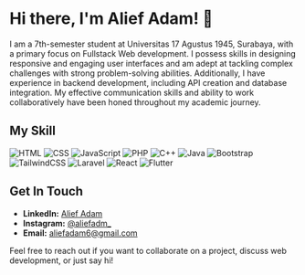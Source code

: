 # Hi there, I'm Alief Adam! 👋


I am a 7th-semester student at Universitas 17 Agustus 1945, Surabaya, with a primary focus on Fullstack Web development. I possess skills in designing responsive and engaging user interfaces and am adept at tackling complex challenges with strong problem-solving abilities. Additionally, I have experience in backend development, including API creation and database integration. My effective communication skills and ability to work collaboratively have been honed throughout my academic journey.

## My Skill


![HTML](https://img.shields.io/badge/HTML-E34F26?style=for-the-badge&logo=html5&logoColor=white)
![CSS](https://img.shields.io/badge/CSS-1572B6?style=for-the-badge&logo=css3&logoColor=white)
![JavaScript](https://img.shields.io/badge/JavaScript-F7DF1E?style=for-the-badge&logo=javascript&logoColor=black)
![PHP](https://img.shields.io/badge/PHP-777BB4?style=for-the-badge&logo=php&logoColor=white)
![C++](https://img.shields.io/badge/C++-00599C?style=for-the-badge&logo=cplusplus&logoColor=white)
![Java](https://img.shields.io/badge/Java-007396?style=for-the-badge&logo=java&logoColor=white)
![Bootstrap](https://img.shields.io/badge/Bootstrap-563D7C?style=for-the-badge&logo=bootstrap&logoColor=white)
![TailwindCSS](https://img.shields.io/badge/Tailwind_CSS-38B2AC?style=for-the-badge&logo=tailwind-css&logoColor=white)
![Laravel](https://img.shields.io/badge/Laravel-FF2D20?style=for-the-badge&logo=laravel&logoColor=white)
![React](https://img.shields.io/badge/React-20232A?style=for-the-badge&logo=react&logoColor=61DAFB)
![Flutter](https://img.shields.io/badge/Flutter-02569B?style=for-the-badge&logo=flutter&logoColor=white)


## Get In Touch

- **LinkedIn:** [Alief Adam](https://linkedin.com/in/aliefadam)
- **Instagram:** [@aliefadm_](https://instagram.com/aliefadm_)
- **Email:** [aliefadam6@gmail.com](mailto:aliefadam6@gmail.com)

Feel free to reach out if you want to collaborate on a project, discuss web development, or just say hi!
